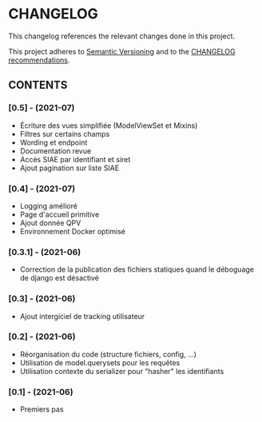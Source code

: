 CHANGELOG
=========

This changelog references the relevant changes done in this project.

This project adheres to [Semantic Versioning](http://semver.org/) 
and to the [CHANGELOG recommendations](http://keepachangelog.com/).


## CONTENTS

### [0.5] - (2021-07)
- Écriture des vues simplifiée (ModelViewSet et Mixins)
- Filtres sur certains champs
- Wording et endpoint
- Documentation revue
- Accès SIAE par identifiant et siret
- Ajout pagination sur liste SIAE

### [0.4] - (2021-07)
- Logging amélioré
- Page d'accueil primitive
- Ajout donnée QPV
- Environnement Docker optimisé

### [0.3.1] - (2021-06)
- Correction de la publication des fichiers statiques quand le déboguage de django est désactivé

### [0.3] - (2021-06)
- Ajout intergiciel de tracking utilisateur

### [0.2] - (2021-06)
- Réorganisation du code (structure fichiers, config, ...)
- Utilisation de model.querysets pour les requêtes
- Utilisation contexte du serializer pour "hasher" les identifiants

### [0.1] - (2021-06)
- Premiers pas

